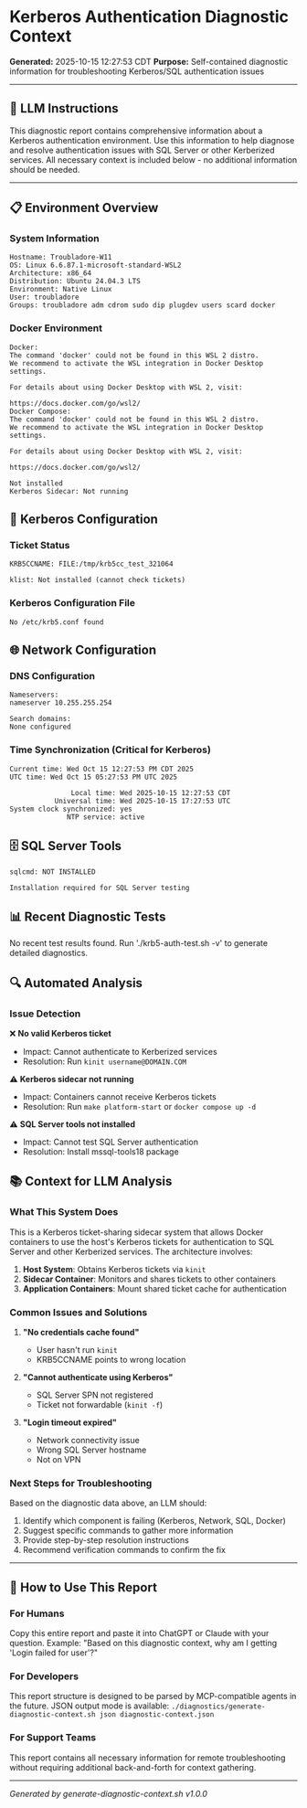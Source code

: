 # Kerberos Authentication Diagnostic Context

**Generated:** 2025-10-15 12:27:53 CDT
**Purpose:** Self-contained diagnostic information for troubleshooting Kerberos/SQL authentication issues

---

## 🤖 LLM Instructions

This diagnostic report contains comprehensive information about a Kerberos authentication environment.
Use this information to help diagnose and resolve authentication issues with SQL Server or other Kerberized services.
All necessary context is included below - no additional information should be needed.

---

## 📋 Environment Overview

### System Information
```
Hostname: Troubladore-W11
OS: Linux 6.6.87.1-microsoft-standard-WSL2
Architecture: x86_64
Distribution: Ubuntu 24.04.3 LTS
Environment: Native Linux
User: troubladore
Groups: troubladore adm cdrom sudo dip plugdev users scard docker
```

### Docker Environment
```
Docker: 
The command 'docker' could not be found in this WSL 2 distro.
We recommend to activate the WSL integration in Docker Desktop settings.

For details about using Docker Desktop with WSL 2, visit:

https://docs.docker.com/go/wsl2/
Docker Compose: 
The command 'docker' could not be found in this WSL 2 distro.
We recommend to activate the WSL integration in Docker Desktop settings.

For details about using Docker Desktop with WSL 2, visit:

https://docs.docker.com/go/wsl2/

Not installed
Kerberos Sidecar: Not running
```

## 🔑 Kerberos Configuration

### Ticket Status
```
KRB5CCNAME: FILE:/tmp/krb5cc_test_321064

klist: Not installed (cannot check tickets)
```

### Kerberos Configuration File
```
No /etc/krb5.conf found
```

## 🌐 Network Configuration

### DNS Configuration
```
Nameservers:
nameserver 10.255.255.254

Search domains:
None configured
```

### Time Synchronization (Critical for Kerberos)
```
Current time: Wed Oct 15 12:27:53 PM CDT 2025
UTC time: Wed Oct 15 05:27:53 PM UTC 2025

               Local time: Wed 2025-10-15 12:27:53 CDT
           Universal time: Wed 2025-10-15 17:27:53 UTC
System clock synchronized: yes
              NTP service: active
```

## 🗄️ SQL Server Tools

```
sqlcmd: NOT INSTALLED

Installation required for SQL Server testing
```

## 📊 Recent Diagnostic Tests

No recent test results found.
Run './krb5-auth-test.sh -v' to generate detailed diagnostics.

## 🔍 Automated Analysis

### Issue Detection

❌ **No valid Kerberos ticket**
   - Impact: Cannot authenticate to Kerberized services
   - Resolution: Run `kinit username@DOMAIN.COM`

⚠️  **Kerberos sidecar not running**
   - Impact: Containers cannot receive Kerberos tickets
   - Resolution: Run `make platform-start` or `docker compose up -d`

⚠️  **SQL Server tools not installed**
   - Impact: Cannot test SQL Server authentication
   - Resolution: Install mssql-tools18 package


## 📚 Context for LLM Analysis

### What This System Does

This is a Kerberos ticket-sharing sidecar system that allows Docker containers to use
the host's Kerberos tickets for authentication to SQL Server and other Kerberized services.
The architecture involves:

1. **Host System**: Obtains Kerberos tickets via `kinit`
2. **Sidecar Container**: Monitors and shares tickets to other containers
3. **Application Containers**: Mount shared ticket cache for authentication

### Common Issues and Solutions

1. **"No credentials cache found"**
   - User hasn't run `kinit`
   - KRB5CCNAME points to wrong location

2. **"Cannot authenticate using Kerberos"**
   - SQL Server SPN not registered
   - Ticket not forwardable (`kinit -f`)

3. **"Login timeout expired"**
   - Network connectivity issue
   - Wrong SQL Server hostname
   - Not on VPN

### Next Steps for Troubleshooting

Based on the diagnostic data above, an LLM should:
1. Identify which component is failing (Kerberos, Network, SQL, Docker)
2. Suggest specific commands to gather more information
3. Provide step-by-step resolution instructions
4. Recommend verification commands to confirm the fix

---

## 🤝 How to Use This Report

### For Humans
Copy this entire report and paste it into ChatGPT or Claude with your question.
Example: "Based on this diagnostic context, why am I getting 'Login failed for user'?"

### For Developers
This report structure is designed to be parsed by MCP-compatible agents in the future.
JSON output mode is available: `./diagnostics/generate-diagnostic-context.sh json diagnostic-context.json`

### For Support Teams
This report contains all necessary information for remote troubleshooting without
requiring additional back-and-forth for context gathering.

---

*Generated by generate-diagnostic-context.sh v1.0.0*

